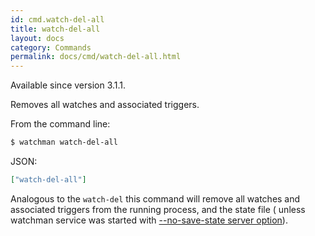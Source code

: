 ```yaml
---
id: cmd.watch-del-all
title: watch-del-all
layout: docs
category: Commands
permalink: docs/cmd/watch-del-all.html
---
```


Available since version 3.1.1.

Removes all watches and associated triggers.

From the command line:

```bash
$ watchman watch-del-all
```

JSON:

```json
["watch-del-all"]
```

Analogous to the `watch-del` this command will remove all watches and
associated triggers from the running process, and the state file (
unless watchman service was started with
[--no-save-state server option](
/watchman/docs/cli-options.html#server-options)).
